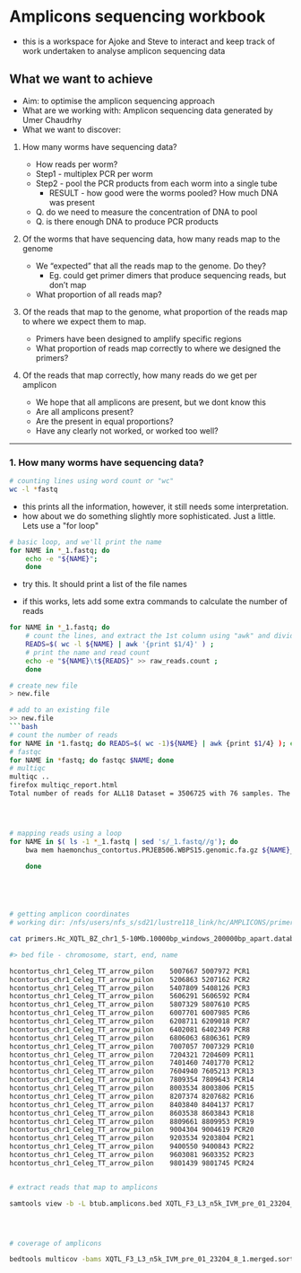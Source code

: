 # Amplicons sequencing workbook

- this is a workspace for Ajoke and Steve to interact and keep track of work undertaken to analyse amplicon sequencing data



## What we want to achieve
- Aim: to optimise the amplicon sequencing approach
- What are we working with: Amplicon sequencing data generated by Umer Chaudrhy
- What we want to discover:

1. How many worms have sequencing data?
    - How reads per worm?
    - Step1 - multiplex PCR per worm
    - Step2 - pool the PCR products from each worm into a single tube
        - RESULT - how good were the worms pooled? How much DNA was present
    - Q. do we need to measure the concentration of DNA to pool
    - Q. is there enough DNA to produce PCR products

2. Of the worms that have sequencing data, how many reads map to the genome
    - We “expected” that all the reads map to the genome. Do they?
        - Eg. could get primer dimers that produce sequencing reads, but don’t map
    - What proportion of all reads map?

3. Of the reads that map to the genome, what proportion of the reads map to where we expect them to map.
    - Primers have been designed to amplify specific regions
    - What proportion of reads map correctly to where we designed the primers?

4. Of the reads that map correctly, how many reads do we get per amplicon
    - We hope that all amplicons are present, but we dont know this
    - Are all amplicons present?
    - Are the present in equal proportions?
    - Have any clearly not worked, or worked too well?



---
### 1. How many worms have sequencing data?

```bash
# counting lines using word count or "wc"
wc -l *fastq
```
- this prints all the information, however, it still needs some interpretation. 
- how about we do something slightly more sophisticated. Just a little. Lets use a "for loop"

```bash
# basic loop, and we'll print the name
for NAME in *_1.fastq; do
    echo -e "${NAME}";
    done
```
- try this. It should print a list of the file names


- if this works, lets add some extra commands to calculate the number of reads
```bash
for NAME in *_1.fastq; do 
    # count the lines, and extract the 1st column using "awk" and divide it by 4
    READS=$( wc -l ${NAME} | awk '{print $1/4}' ) ;
    # print the name and read count
    echo -e "${NAME}\t${READS}" >> raw_reads.count ;     
    done 

# create new file
> new.file

# add to an existing file
>> new.file
```bash
# count the number of reads
for NAME in *1.fastq; do READS=$( wc -1)${NAME} | awk {print $1/4} ); echo -e "${NAME}\t${READS}" >> raw_reads.count; done
# fastqc
for NAME in *fastq; do fastqc $NAME; done
# multiqc
multiqc ..
firefox multiqc_report.html
Total number of reads for ALL18 Dataset = 3506725 with 76 samples. The total number of reads expected per 




# mapping reads using a loop
for NAME in $( ls -1 *_1.fastq | sed 's/_1.fastq//g'); do
    bwa mem haemonchus_contortus.PRJEB506.WBPS15.genomic.fa.gz ${NAME}_1.fastq ${NAME}_2.fastq > ${NAME}.mapping.sam ;
    
    done





# getting amplicon coordinates 
# working dir: /nfs/users/nfs_s/sd21/lustre118_link/hc/AMPLICONS/primers

cat primers.Hc_XQTL_BZ_chr1_5-10Mb.10000bp_windows_200000bp_apart.database | cut -f3,6,2 | sed -e 's/:/\t/g' -e 's/-/\t/g' -e 's/_P/\tP/g' | awk '{print $2,$3,$8,$1}' OFS="\t" | grep -v "primer"

#> bed file - chromosome, start, end, name

hcontortus_chr1_Celeg_TT_arrow_pilon	5007667	5007972	PCR1
hcontortus_chr1_Celeg_TT_arrow_pilon	5206863	5207162	PCR2
hcontortus_chr1_Celeg_TT_arrow_pilon	5407809	5408126	PCR3
hcontortus_chr1_Celeg_TT_arrow_pilon	5606291	5606592	PCR4
hcontortus_chr1_Celeg_TT_arrow_pilon	5807329	5807610	PCR5
hcontortus_chr1_Celeg_TT_arrow_pilon	6007701	6007985	PCR6
hcontortus_chr1_Celeg_TT_arrow_pilon	6208711	6209018	PCR7
hcontortus_chr1_Celeg_TT_arrow_pilon	6402081	6402349	PCR8
hcontortus_chr1_Celeg_TT_arrow_pilon	6806063	6806361	PCR9
hcontortus_chr1_Celeg_TT_arrow_pilon	7007057	7007329	PCR10
hcontortus_chr1_Celeg_TT_arrow_pilon	7204321	7204609	PCR11
hcontortus_chr1_Celeg_TT_arrow_pilon	7401460	7401770	PCR12
hcontortus_chr1_Celeg_TT_arrow_pilon	7604940	7605213	PCR13
hcontortus_chr1_Celeg_TT_arrow_pilon	7809354	7809643	PCR14
hcontortus_chr1_Celeg_TT_arrow_pilon	8003534	8003806	PCR15
hcontortus_chr1_Celeg_TT_arrow_pilon	8207374	8207682	PCR16
hcontortus_chr1_Celeg_TT_arrow_pilon	8403840	8404137	PCR17
hcontortus_chr1_Celeg_TT_arrow_pilon	8603538	8603843	PCR18
hcontortus_chr1_Celeg_TT_arrow_pilon	8809661	8809953	PCR19
hcontortus_chr1_Celeg_TT_arrow_pilon	9004304	9004619	PCR20
hcontortus_chr1_Celeg_TT_arrow_pilon	9203534	9203804	PCR21
hcontortus_chr1_Celeg_TT_arrow_pilon	9400550	9400843	PCR22
hcontortus_chr1_Celeg_TT_arrow_pilon	9603081	9603352	PCR23
hcontortus_chr1_Celeg_TT_arrow_pilon	9801439	9801745	PCR24


# extract reads that map to amplicons 

samtools view -b -L btub.amplicons.bed XQTL_F3_L3_n5k_IVM_pre_01_23204_8_1.merged.sorted.marked.realigned.bam -o test.bam




# coverage of amplicons 

bedtools multicov -bams XQTL_F3_L3_n5k_IVM_pre_01_23204_8_1.merged.sorted.marked.realigned.bam -bed btub.amplicons.bed
